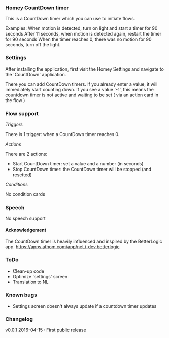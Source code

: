 ### Homey CountDown timer
This is a CountDown timer which you can use to initiate flows.

Examples: When motion is detected, turn on light and start a timer for 90 seconds
	  After 11 seconds, when motion is detected again, restart the timer for 90 seconds
	  When the timer reaches 0, there was no motion for 90 seconds, turn off the light.

### Settings
After installing the application, first visit the Homey Settings and navigate to the 'CountDown' application.

There you can add CountDown timers.  If you already enter a value, it will immediately start counting down.
If you see a value '-1', this means the countdown timer is not active and waiting to be set ( via an action card  in the flow )

### Flow support

*Triggers* 

There is 1 trigger: when a CountDown timer reaches 0. 

*Actions*

There are 2 actions:

- Start CountDown timer: set a value and a number (in seconds)
- Stop CountDown timer: the CountDown timer will be stopped (and resetted)

*Conditions*

No condition cards

### Speech

No speech support

#### Acknowledgement

The CountDown timer is heavily influenced and inspired by the BetterLogic app. https://apps.athom.com/app/net.i-dev.betterlogic

### ToDo

- Clean-up code
- Optimize 'settings' screen 
- Translation to NL

### Known bugs

- Settings screen doesn't always update if a countdown timer updates

### Changelog

v0.0.1 2016-04-15 : First public release 

